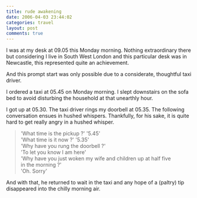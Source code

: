 ```yaml
---
title: rude awakening
date: 2006-04-03 23:44:02
categories: travel
layout: post
comments: true
---
```

I was at my desk at 09.05 this Monday morning. Nothing extraordinary
there but considering I live in South West London and this particular
desk was in Newcastle, this represented quite an achievement.

And this prompt start was only possible due to a considerate,
thoughtful taxi driver.

I ordered a taxi at 05.45 on Monday morning. I slept downstairs
on the sofa bed to avoid disturbing the household at that unearthly
hour.

I got up at 05.30. The taxi driver rings my doorbell at 05.35. The
following conversation ensues in hushed whispers. Thankfully, for his
sake, it is quite hard to get really angry in a hushed whisper.

> 'What time is the pickup ?' '5.45'  
> 'What time is it now ?' '5.35'  
> 'Why have you rung the doorbell ?'  
> 'To let you know I am here'  
> 'Why have you just woken my wife and children up at half five  
> in the morning ?'  
> 'Oh. Sorry'

And with that, he returned to wait in the taxi and any hope of a
(paltry) tip disappeared into the chilly morning air.
